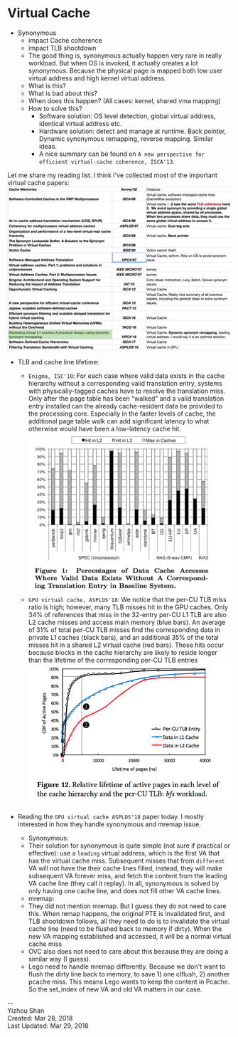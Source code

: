 # Virtual Cache

- Synonymous
    - impact Cache coherence
    - impact TLB shootdown
    - The good thing is, synonymous actually happen very rare in really workload. But when OS is invoked, it actually creates a lot synonymous. Because the physical page is mapped both low user virtual address and high kernel virtual address.
    - What is this?
    - What is bad about this?
    - When does this happen? (All cases: kernel, shared vma mapping)
    - How to solve this?
        - Software solution: OS level detection, global virtual address, identical virtual address etc.
        - Hardware solution: detect and manage at runtime. Back pointer, Dynamic synonymous remapping, reverse mapping. Similar ideas.
        - A nice summary can be found on `A new perspective for efficient virtual-cache coherence, ISCA'13`.

Let me share my reading list. I think I've collected most of the important virtual cache papers:
![A](pcache_img_3.png)


- TLB and cache line lifetime:
    - `Enigma, ISC'10`: For each case where valid data exists in the cache hierarchy without a corresponding valid translation entry, systems with physically-tagged caches have to resolve the translation miss. Only after the page table has been “walked” and a valid translation entry installed can the already cache-resident data be provided to the processing core. Especially in the faster levels of cache, the additional page table walk can add significant latency to what otherwise would have been a low-latency cache hit.
    ![Enigma](pcache_img_1.png)
    - `GPU virtual cache, ASPLOS'18`: We notice that the per-CU TLB miss ratio is high; however, many TLB misses hit in the GPU caches. Only 34% of references that miss in the 32-entry per-CU L1 TLB are also L2 cache misses and access main memory (blue bars). An average of 31% of total per-CU TLB misses find the corresponding data in private L1 caches (black bars), and an additional 35% of the total misses hit in a shared L2 virtual cache (red bars). These hits occur because blocks in the cache hierarchy are likely to reside longer than the lifetime of the corresponding per-CU TLB entries
    ![A](pcache_img_2.png)


- Reading the `GPU virtual cache ASPLOS'18` paper today. I mostly interested in how they handle synonymous and mremap issue.
    - Synonymous:
    - Their solution for synonymous is quite simple (not sure if practical or effective): use a `leading` virtual address, which is the first VA that has the virtual cache miss. Subsequent misses that from `different` VA will not have the their cache lines filled, instead, they will make subsequent VA forever miss, and fetch the content from the leading VA cache line (they call it replay). In all, synonymous is solved by only having one cache line, and does not fill other VA cache lines.
    - mremap:
    - They did not mention mremap. But I guess they do not need to care this. When remap happens, the original PTE is invalidated first, and TLB shootdown follows, all they need to do is to invalidate the virtual cache line (need to be flushed back to memory if dirty). When the new VA mapping established and accessed, it will be a normal virtual cache miss
    - OVC also does not need to care about this because they are doing a similar way (I guess).
    - Lego need to handle mremap differently. Because we don't want to flush the dirty line back to memory, to save 1) one clflush, 2) another pcache miss. This means Lego wants to keep the content in Pcache. So the set_index of new VA and old VA matters in our case.

--  
Yizhou Shan  
Created: Mar 28, 2018  
Last Updated: Mar 29, 2018  
